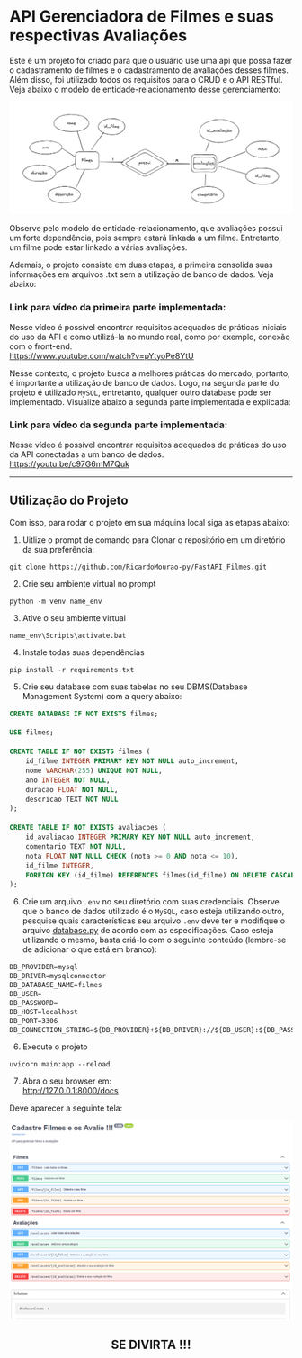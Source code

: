 # API Gerenciadora de Filmes e suas respectivas Avaliações

Este é um projeto foi criado para que o usuário use uma api que possa fazer o cadastramento de filmes e o cadastramento de avaliações desses filmes. Além disso, foi utilizado todos os requisitos para o CRUD e o API RESTful. Veja abaixo o modelo de entidade-relacionamento desse gerenciamento:

<img src="img/ER_projeto.png">

Observe pelo modelo de entidade-relacionamento, que avaliações possui um forte dependência, pois sempre estará linkada a um filme. Entretanto, um filme pode estar linkado a várias avaliações.

Ademais, o projeto consiste em duas etapas, a primeira consolida suas informações em arquivos .txt sem a utilização de banco de dados. Veja abaixo:

### **Link para vídeo da primeira parte implementada:**
Nesse vídeo é possível encontrar requisitos adequados de práticas iniciais do uso da API e como utilizá-la no mundo real, como por exemplo, conexão com o front-end. <br>
https://www.youtube.com/watch?v=pYtyoPe8YtU

Nesse contexto, o projeto busca a melhores práticas do mercado, portanto, é importante a utilização de banco de dados. Logo, na segunda parte do projeto é utilizado `MySQL`, entretanto, qualquer outro database pode ser implementado. Visualize abaixo a segunda parte implementada e explicada:

### **Link para vídeo da segunda parte implementada:**
Nesse vídeo é possível encontrar requisitos adequados de práticas do uso da API conectadas a um banco de dados. <br>
https://youtu.be/c97G6mM7Quk

---
## Utilização do Projeto
Com isso, para rodar o projeto em sua máquina local siga as etapas abaixo:

1. Uitlize o prompt de comando para Clonar o repositório em um diretório da sua preferência:
```
git clone https://github.com/RicardoMourao-py/FastAPI_Filmes.git
```
2. Crie seu ambiente virtual no prompt
```
python -m venv name_env
```
3. Ative o seu ambiente virtual
```
name_env\Scripts\activate.bat
```
4. Instale todas suas dependências
```
pip install -r requirements.txt
``` 
5. Crie seu database com suas tabelas no seu DBMS(Database Management System) com a query abaixo:
```sql
CREATE DATABASE IF NOT EXISTS filmes;

USE filmes;

CREATE TABLE IF NOT EXISTS filmes (
    id_filme INTEGER PRIMARY KEY NOT NULL auto_increment,
    nome VARCHAR(255) UNIQUE NOT NULL,
    ano INTEGER NOT NULL,
    duracao FLOAT NOT NULL,
    descricao TEXT NOT NULL
);

CREATE TABLE IF NOT EXISTS avaliacoes (
    id_avaliacao INTEGER PRIMARY KEY NOT NULL auto_increment,
    comentario TEXT NOT NULL,
    nota FLOAT NOT NULL CHECK (nota >= 0 AND nota <= 10),
    id_filme INTEGER,
    FOREIGN KEY (id_filme) REFERENCES filmes(id_filme) ON DELETE CASCADE
);
```
6. Crie um arquivo `.env` no seu diretório com suas credenciais. Observe que o banco de dados utilizado é o `MySQL`, caso esteja utilizando outro, pesquise quais características seu arquivo `.env` deve ter e modifique o arquivo [database.py](sql_app/database.py) de acordo com as especificações. Caso esteja utilizando o mesmo, basta criá-lo com o seguinte conteúdo (lembre-se de adicionar o que está em branco):
```
DB_PROVIDER=mysql
DB_DRIVER=mysqlconnector
DB_DATABASE_NAME=filmes
DB_USER=
DB_PASSWORD=
DB_HOST=localhost
DB_PORT=3306
DB_CONNECTION_STRING=${DB_PROVIDER}+${DB_DRIVER}://${DB_USER}:${DB_PASSWORD}@${DB_HOST}:${DB_PORT}/${DB_DATABASE_NAME}
```
6. Execute o projeto
```
uvicorn main:app --reload
```
7. Abra o seu browser em: <br>
http://127.0.0.1:8000/docs <br>

Deve aparecer a seguinte tela:

<img src="img/interface.png">

<BR>

## <center>  SE DIVIRTA !!! </center>
